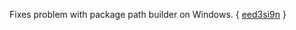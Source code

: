 Fixes problem with package path builder on Windows. { [eed3si9n][eed3si9n] }

[eed3si9n]: https://github.com/n8han/giter8/issues/28
